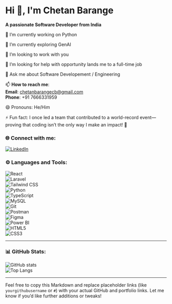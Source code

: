 # Hi 👋, I'm Chetan Barange  
**A passionate Software Developer from India**  

 🔭 I’m currently working on Python
 
 🌱 I’m currently exploring GenAI 
 
 👯 I’m looking to work with you 
 
 🤔 I’m looking for help with opportunity lands me to a full-time job
 
 💬 Ask me about Software Developement / Engineering
 
 📫 **How to reach me**:  
  **Email**: [chetanbarangecb@gmail.com](mailto:chetanbarangecb@gmail.com)  
  **Phone**: +91 7666331959 
       
 😄 Pronouns: He/Him
 
 ⚡ Fun fact: I once led a team that contributed to a world-record event—proving that coding isn’t the only way I make an impact! 🎉


### 🌐 Connect with me:  
[![LinkedIn](https://img.shields.io/badge/LinkedIn-Connect-blue?style=for-the-badge&logo=linkedin)](https://www.linkedin.com/in/chetan-barange-265633201) 

### ⚙️ Languages and Tools:  
![React](https://img.shields.io/badge/-React-61DAFB?logo=react&logoColor=black&style=for-the-badge)  
![Laravel](https://img.shields.io/badge/-Laravel-FF2D20?logo=laravel&logoColor=white&style=for-the-badge)  
![Tailwind CSS](https://img.shields.io/badge/-Tailwind_CSS-38B2AC?logo=tailwind-css&logoColor=white&style=for-the-badge)  
![Python](https://img.shields.io/badge/-Python-3776AB?logo=python&logoColor=white&style=for-the-badge)  
![TypeScript](https://img.shields.io/badge/-TypeScript-007ACC?logo=typescript&logoColor=white&style=for-the-badge)  
![MySQL](https://img.shields.io/badge/-MySQL-4479A1?logo=mysql&logoColor=white&style=for-the-badge)  
![Git](https://img.shields.io/badge/-Git-F05032?logo=git&logoColor=white&style=for-the-badge)  
![Postman](https://img.shields.io/badge/-Postman-FF6C37?logo=postman&logoColor=white&style=for-the-badge)  
![Figma](https://img.shields.io/badge/-Figma-F24E1E?logo=figma&logoColor=white&style=for-the-badge)  
![Power BI](https://img.shields.io/badge/-Power_BI-F2C811?logo=power-bi&logoColor=black&style=for-the-badge)  
![HTML5](https://img.shields.io/badge/-HTML5-E34F26?logo=html5&logoColor=white&style=for-the-badge)  
![CSS3](https://img.shields.io/badge/-CSS3-1572B6?logo=css3&logoColor=white&style=for-the-badge)  

---

### 📊 GitHub Stats:  
![GitHub stats](https://github-readme-stats.vercel.app/api?username=yourgithubusername&show_icons=true&theme=radical)  
![Top Langs](https://github-readme-stats.vercel.app/api/top-langs/?username=yourgithubusername&layout=compact&theme=radical)  

---

Feel free to copy this Markdown and replace placeholder links (like `yourgithubusername` or `#`) with your actual GitHub and portfolio links. Let me know if you’d like further additions or tweaks!
